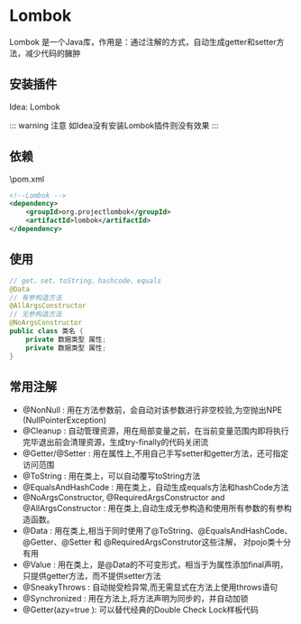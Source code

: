 # Lombok

Lombok 是一个Java库，作用是：通过注解的方式，自动生成getter和setter方法，减少代码的臃肿

## 安装插件

Idea: Lombok

::: warning 注意
如Idea没有安装Lombok插件则没有效果
:::

## 依赖

\pom.xml

``` xml
<!--Lombok -->
<dependency>
    <groupId>org.projectlombok</groupId>
    <artifactId>lombok</artifactId>
</dependency>
```

## 使用

``` Java
// get、set、toString、hashcode、equals
@Data
// 有参构造方法
@AllArgsConstructor
// 无参构造方法
@NoArgsConstructor
public class 类名 {
    private 数据类型 属性;
    private 数据类型 属性;
}
```

## 常用注解

* @NonNull : 用在方法参数前，会自动对该参数进行非空校验,为空抛出NPE (NullPointerException)
* @Cleanup : 自动管理资源，用在局部变量之前，在当前变量范围内即将执行完毕退出前会清理资源，生成try-finally的代码关闭流
* @Getter/@Setter : 用在属性上,不用自己手写setter和getter方法，还可指定访问范围
* @ToString : 用在类上，可以自动覆写toString方法
* @EqualsAndHashCode : 用在类上，自动生成equals方法和hashCode方法
* @NoArgsConstructor, @RequiredArgsConstructor and @AllArgsConstructor : 用在类上,自动生成无参构造和使用所有参数的有参构造函数。
* @Data : 用在类上,相当于同时使用了@ToString、@EqualsAndHashCode、 @Getter、@Setter 和 @RequiredArgsConstrutor这些注解， 对pojo类十分有用
* @Value : 用在类上，是@Data的不可变形式，相当于为属性添加final声明，只提供getter方法，而不提供setter方法
* @SneakyThrows : 自动抛受检异常,而无需显式在方法上使用throws语句
* @Synchronized : 用在方法上,将方法声明为同步的，并自动加锁
* @Getter(azy=true ): 可以替代经典的Double Check Lock样板代码


